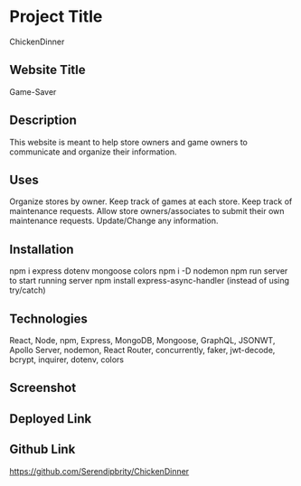 # Project Title
ChickenDinner


## Website Title
Game-Saver


## Description
This website is meant to help store owners and game owners to communicate and organize their information. 


## Uses
Organize stores by owner. Keep track of games at each store.
Keep track of maintenance requests. Allow store owners/associates to submit their own maintenance requests. Update/Change any information. 


## Installation
npm i express dotenv mongoose colors
npm i -D nodemon
npm run server to start running server
npm install express-async-handler (instead of using try/catch)


## Technologies
React, Node, npm, Express, MongoDB, Mongoose, GraphQL, JSONWT, Apollo Server, nodemon, React Router, concurrently, faker, jwt-decode, bcrypt, inquirer, dotenv, colors

## Screenshot


## Deployed Link


## Github Link
https://github.com/Serendipbrity/ChickenDinner